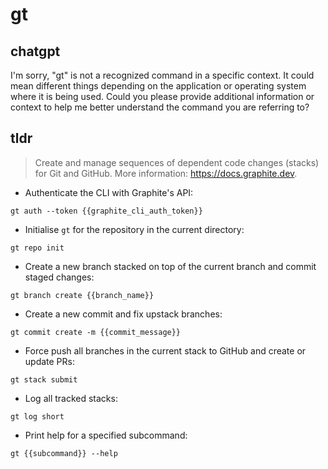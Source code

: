 # gt 
## chatgpt 
I'm sorry, "gt" is not a recognized command in a specific context. It could mean different things depending on the application or operating system where it is being used. Could you please provide additional information or context to help me better understand the command you are referring to? 

## tldr 
 
> Create and manage sequences of dependent code changes (stacks) for Git and GitHub.
> More information: <https://docs.graphite.dev>.

- Authenticate the CLI with Graphite's API:

`gt auth --token {{graphite_cli_auth_token}}`

- Initialise `gt` for the repository in the current directory:

`gt repo init`

- Create a new branch stacked on top of the current branch and commit staged changes:

`gt branch create {{branch_name}}`

- Create a new commit and fix upstack branches:

`gt commit create -m {{commit_message}}`

- Force push all branches in the current stack to GitHub and create or update PRs:

`gt stack submit`

- Log all tracked stacks:

`gt log short`

- Print help for a specified subcommand:

`gt {{subcommand}} --help`
